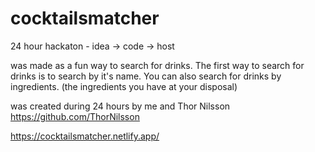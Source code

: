 # cocktailsmatcher
24 hour hackaton - idea -> code -> host

was made as a fun way to search for drinks.  The first way to search for drinks is to search by it's name. You can also search for drinks by ingredients. (the ingredients you have at your disposal)

was created during 24 hours by me and Thor Nilsson https://github.com/ThorNilsson

https://cocktailsmatcher.netlify.app/
